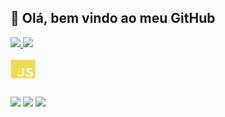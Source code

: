 ## 👋 Olá, bem vindo ao meu GitHub
<!--
- 🔭 Atualmente estou trabalhando em ...
- 🌱 Atualmente estou aprendendo ...
- 👯 Estou procurando colaborar em ...
- 🤔 Estou procurando ajuda com ...
- 💬 Pergunte-me sobre ...
- 📫 Como entrar em contato comigo: ...
- 😄 Pronomes: ...
- ⚡ Curiosidade: ...-->

 <div>
  <a href="https://github.com/luisvirtus">
  <img height="130em" src="https://github-readme-stats-sigma-five.vercel.app/api?username=luisvirtus&show_icons=true&theme=gotham&include_all_commits=true&count_private=true" style="color=#ffff"/>
  <img height="130em" src="https://github-readme-stats-sigma-five.vercel.app/api/top-langs/?username=luisvirtus&layout=compact&langs_count=8&theme=gotham"/>
 </div>


<div style="display: inline_block"><br>
  <img align="center" alt="Luis-Js" height="30" width="40" src="https://raw.githubusercontent.com/devicons/devicon/master/icons/javascript/javascript-plain.svg">
  <!--<img align="right" alt="Fotominiatura" src="">-->
</div>

  
  ##
  
<div>
  <a href = "mailto: luis.domingos@virtustech.com.br"><img src="https://img.shields.io/badge/-Gmail-%23EA4335?style=for-the-badge&logo=gmail&logoColor=white" target="_blank"></a>
  <a href="https://www.linkedin.com/in//" target="_blank"><img src="https://img.shields.io/badge/-LinkedIn-%230077B5?style=for-the-badge&logo=linkedin&logoColor=white" target="_blank"></a>
  <a href="https://www.instagram.com//" target="_blank"><img src="https://img.shields.io/badge/-Instagram-%23E4405F?style=for-the-badge&logo=instagram&logoColor=white" target="_blank"></a>
